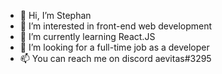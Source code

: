 - 👋 Hi, I’m Stephan
- 👀 I’m interested in front-end web development
- 🌱 I’m currently learning React.JS
- 💞️ I’m looking for a full-time job as a developer
- 📫 You can reach me on discord aevitas#3295

<!---
aevitas1/aevitas1 is a ✨ special ✨ repository because its `README.md` (this file) appears on your GitHub profile.
You can click the Preview link to take a look at your changes.
--->
